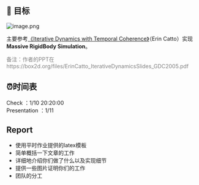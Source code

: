 ## 🎯  目标

![image.png](https://i.postimg.cc/PJvdwK8V/image.png)

主要参考[《Iterative Dynamics with Temporal Coherence》](https://www.gamedevs.org/uploads/iterative-dynamics-with-temporal-coherence.pdf)（Erin Catto）实现**Massive RigidBody Simulation**。
<p style="color:grey">备注：作者的PPT在https://box2d.org/files/ErinCatto_IterativeDynamicsSlides_GDC2005.pdf</p>

## ⏰时间表

Check ：1/10 20:20:00 <br/>
Presentation ：1/11

## Report
- 使用平时作业提供的latex模板
- 简单概括一下文章的工作
- 详细地介绍你们做了什么以及实现细节
- 提供一些图片证明你们的工作
- 团队的分工